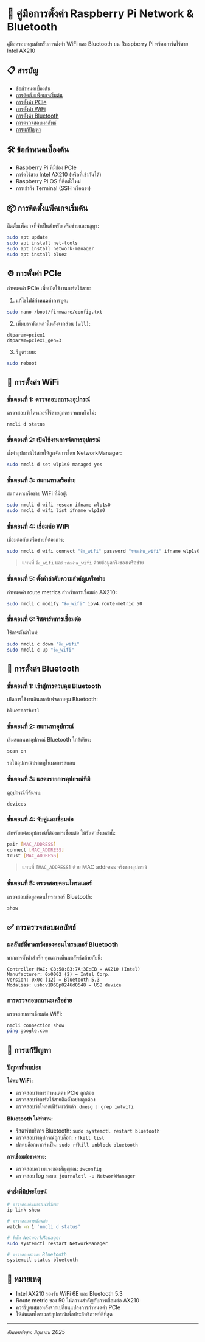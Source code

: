 # 🍓 คู่มือการตั้งค่า Raspberry Pi Network & Bluetooth

คู่มือครอบคลุมสำหรับการตั้งค่า WiFi และ Bluetooth บน Raspberry Pi พร้อมการ์ดไร้สาย Intel AX210

## 📋 สารบัญ

- [ข้อกำหนดเบื้องต้น](#ข้อกำหนดเบื้องต้น)
- [การติดตั้งแพ็คเกจเริ่มต้น](#การติดตั้งแพ็คเกจเริ่มต้น)
- [การตั้งค่า PCIe](#การตั้งค่า-pcie)
- [การตั้งค่า WiFi](#การตั้งค่า-wifi)
- [การตั้งค่า Bluetooth](#การตั้งค่า-bluetooth)
- [การตรวจสอบผลลัพธ์](#การตรวจสอบผลลัพธ์)
- [การแก้ปัญหา](#การแก้ปัญหา)

## 🛠 ข้อกำหนดเบื้องต้น

- Raspberry Pi ที่มีช่อง PCIe
- การ์ดไร้สาย Intel AX210 (หรือที่เข้ากันได้)
- Raspberry Pi OS ที่ติดตั้งใหม่
- การเข้าถึง Terminal (SSH หรือตรง)

## 📦 การติดตั้งแพ็คเกจเริ่มต้น

ติดตั้งแพ็คเกจที่จำเป็นสำหรับเครือข่ายและบลูทูธ:

```bash
sudo apt update
sudo apt install net-tools
sudo apt install network-manager
sudo apt install bluez
```

## ⚙️ การตั้งค่า PCIe

กำหนดค่า PCIe เพื่อเปิดใช้งานการ์ดไร้สาย:

1. แก้ไขไฟล์กำหนดค่าการบูต:
```bash
sudo nano /boot/firmware/config.txt
```

2. เพิ่มบรรทัดเหล่านี้หลังจากส่วน `[all]`:
```
dtparam=pciex1
dtparam=pciex1_gen=3
```

3. รีบูตระบบ:
```bash
sudo reboot
```

## 📶 การตั้งค่า WiFi

### ขั้นตอนที่ 1: ตรวจสอบสถานะอุปกรณ์
ตรวจสอบว่าไดรเวอร์ไร้สายถูกตรวจพบหรือไม่:
```bash
nmcli d status
```

### ขั้นตอนที่ 2: เปิดใช้งานการจัดการอุปกรณ์
ตั้งค่าอุปกรณ์ไร้สายให้ถูกจัดการโดย NetworkManager:
```bash
sudo nmcli d set wlp1s0 managed yes
```

### ขั้นตอนที่ 3: สแกนหาเครือข่าย
สแกนหาเครือข่าย WiFi ที่มีอยู่:
```bash
sudo nmcli d wifi rescan ifname wlp1s0
sudo nmcli d wifi list ifname wlp1s0
```

### ขั้นตอนที่ 4: เชื่อมต่อ WiFi
เชื่อมต่อกับเครือข่ายที่ต้องการ:
```bash
sudo nmcli d wifi connect "ชื่อ_wifi" password "รหัสผ่าน_wifi" ifname wlp1s0
```
> แทนที่ `ชื่อ_wifi` และ `รหัสผ่าน_wifi` ด้วยข้อมูลจริงของเครือข่าย

### ขั้นตอนที่ 5: ตั้งค่าลำดับความสำคัญเครือข่าย
กำหนดค่า route metrics สำหรับการเชื่อมต่อ AX210:
```bash
sudo nmcli c modify "ชื่อ_wifi" ipv4.route-metric 50
```

### ขั้นตอนที่ 6: รีสตาร์ทการเชื่อมต่อ
ใช้การตั้งค่าใหม่:
```bash
sudo nmcli c down "ชื่อ_wifi"
sudo nmcli c up "ชื่อ_wifi"
```

## 🔵 การตั้งค่า Bluetooth

### ขั้นตอนที่ 1: เข้าสู่การควบคุม Bluetooth
เปิดการใช้งานอินเทอร์เฟซควบคุม Bluetooth:
```bash
bluetoothctl
```

### ขั้นตอนที่ 2: สแกนหาอุปกรณ์
เริ่มสแกนหาอุปกรณ์ Bluetooth ใกล้เคียง:
```bash
scan on
```
รอให้อุปกรณ์ปรากฏในผลการสแกน

### ขั้นตอนที่ 3: แสดงรายการอุปกรณ์ที่มี
ดูอุปกรณ์ที่ค้นพบ:
```bash
devices
```

### ขั้นตอนที่ 4: จับคู่และเชื่อมต่อ
สำหรับแต่ละอุปกรณ์ที่ต้องการเชื่อมต่อ ให้รันคำสั่งเหล่านี้:
```bash
pair [MAC_ADDRESS]
connect [MAC_ADDRESS]
trust [MAC_ADDRESS]
```
> แทนที่ `[MAC_ADDRESS]` ด้วย MAC address จริงของอุปกรณ์

### ขั้นตอนที่ 5: ตรวจสอบคอนโทรลเลอร์
ตรวจสอบข้อมูลคอนโทรลเลอร์ Bluetooth:
```bash
show
```

## ✅ การตรวจสอบผลลัพธ์

### ผลลัพธ์ที่คาดหวังของคอนโทรลเลอร์ Bluetooth
หากการตั้งค่าสำเร็จ คุณควรเห็นผลลัพธ์คล้ายกับนี้:

```
Controller MAC: C8:58:B3:7A:3E:EB = AX210 (Intel)
Manufacturer: 0x0002 (2) = Intel Corp.
Version: 0x0c (12) = Bluetooth 5.3
Modalias: usb:v1D6Bp0246d0548 = USB device
```

### การตรวจสอบสถานะเครือข่าย
ตรวจสอบการเชื่อมต่อ WiFi:
```bash
nmcli connection show
ping google.com
```

## 🔧 การแก้ปัญหา

### ปัญหาที่พบบ่อย

**ไม่พบ WiFi:**
- ตรวจสอบว่าการกำหนดค่า PCIe ถูกต้อง
- ตรวจสอบว่าการ์ดไร้สายติดตั้งอย่างถูกต้อง
- ตรวจสอบว่าโหลดเฟิร์มแวร์แล้ว: `dmesg | grep iwlwifi`

**Bluetooth ไม่ทำงาน:**
- รีสตาร์ทบริการ Bluetooth: `sudo systemctl restart bluetooth`
- ตรวจสอบว่าอุปกรณ์ถูกบล็อก: `rfkill list`
- ปลดบล็อกหากจำเป็น: `sudo rfkill unblock bluetooth`

**การเชื่อมต่อขาดหาย:**
- ตรวจสอบความแรงของสัญญาณ: `iwconfig`
- ตรวจสอบ log ระบบ: `journalctl -u NetworkManager`

### คำสั่งที่มีประโยชน์

```bash
# ตรวจสอบอินเทอร์เฟซไร้สาย
ip link show

# ตรวจสอบการเชื่อมต่อ
watch -n 1 'nmcli d status'

# รีเซ็ต NetworkManager
sudo systemctl restart NetworkManager

# ตรวจสอบสถานะ Bluetooth
systemctl status bluetooth
```

## 📝 หมายเหตุ

- Intel AX210 รองรับ WiFi 6E และ Bluetooth 5.3
- Route metric ของ 50 ให้ความสำคัญกับการเชื่อมต่อ AX210
- ควรรีบูตเสมอหลังจากเปลี่ยนแปลงการกำหนดค่า PCIe
- ให้อัพเดทไดรเวอร์อุปกรณ์เพื่อประสิทธิภาพที่ดีที่สุด

---

*อัพเดทล่าสุด: มิถุนายน 2025*
